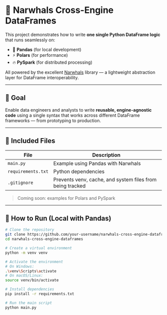 # 🐋 Narwhals Cross-Engine DataFrames

This project demonstrates how to write **one single Python DataFrame logic** that runs seamlessly on:

- 🐼 **Pandas** (for local development)
- ⚡ **Polars** (for performance)
- 🔥 **PySpark** (for distributed processing)

All powered by the excellent [Narwhals](https://github.com/narwhals-dev/narwhals) library — a lightweight abstraction layer for DataFrame interoperability.

---

## 🎯 Goal

Enable data engineers and analysts to write **reusable, engine-agnostic code** using a single syntax that works across different DataFrame frameworks — from prototyping to production.

---

## 📄 Included Files

| File                 | Description                                               |
| -------------------- | --------------------------------------------------------- |
| `main.py`          | Example using Pandas with Narwhals                        |
| `requirements.txt` | Python dependencies                                       |
| `.gitignore`       | Prevents venv, cache, and system files from being tracked |

> Coming soon: examples for Polars and PySpark

---

## 🚀 How to Run (Local with Pandas)

```bash
# Clone the repository
git clone https://github.com/your-username/narwhals-cross-engine-dataframes.git
cd narwhals-cross-engine-dataframes

# Create a virtual environment
python -m venv venv

# Activate the environment
# On Windows:
.\venv\Scripts\activate
# On macOS/Linux:
source venv/bin/activate

# Install dependencies
pip install -r requirements.txt

# Run the main script
python main.py
```
